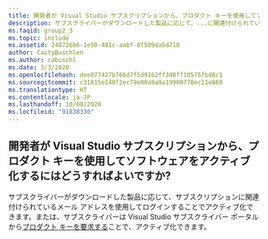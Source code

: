 ```yaml
---
title: 開発者が Visual Studio サブスクリプションから、プロダクト キーを使用してソフトウェアをアクティブ化するにはどうすればよいですか?
description: サブスクライバーがダウンロードした製品に応じて、...に関連付けられているメール アドレスを使用してログインすることでアクティブ化できます
ms.faqid: group2_3
ms.topic: include
ms.assetid: 248726b6-1e50-481c-aabf-0f509da5d710
author: CaityBuschlen
ms.author: cabuschl
ms.date: 3/3/2020
ms.openlocfilehash: dee077427b766d7f5d9162ff398ff10575fbd8c1
ms.sourcegitcommit: c31815e140f2ec79e00a9a9a19900778ec11e860
ms.translationtype: HT
ms.contentlocale: ja-JP
ms.lasthandoff: 10/08/2020
ms.locfileid: "91838330"
---
```

## <a name="how-do-my-developers-activate-software-using-product-keys-from-their-visual-studio-subscription"></a>開発者が Visual Studio サブスクリプションから、プロダクト キーを使用してソフトウェアをアクティブ化するにはどうすればよいですか?

サブスクライバーがダウンロードした製品に応じて、サブスクリプションに関連付けられているメール アドレスを使用してログインすることでアクティブ化できます。または、サブスクライバーは Visual Studio サブスクライバー ポータルから[プロダクト キーを要求する](../../../../product-keys.md)ことで、アクティブ化できます。
